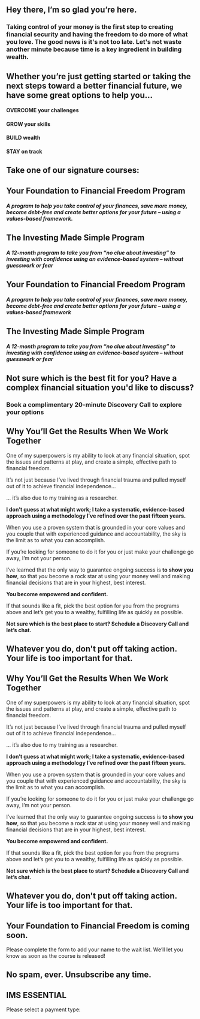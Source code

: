 ## Hey there, I’m so glad you’re here.

### Taking control of your money is the first step to creating financial security and having the freedom to do more of what you love. The good news is it's not too late. Let's not waste another minute because time is a key ingredient in building wealth.

## Whether you’re just getting started or taking the next steps toward a better financial future, we have some great options to help you...

#### OVERCOME your challenges

#### GROW your skills

#### BUILD wealth

#### STAY on track

## Take one of our signature courses:

## Your Foundation to Financial Freedom Program

##### A program to help you take control of your finances, save more money, become debt-free and create better options for your future – using a values-based framework.

## The Investing Made Simple Program

##### A 12-month program to take you from “no clue about investing” to investing with confidence using an evidence-based system – without guesswork or fear

## Your Foundation to Financial Freedom Program

##### A program to help you take control of your finances, save more money, become debt-free and create better options for your future – using a values-based framework

## The Investing Made Simple Program

##### A 12-month program to take you from “no clue about investing” to investing with confidence using an evidence-based system – without guesswork or fear

## Not sure which is the best fit for you? Have a complex financial situation you'd like to discuss?

### Book a complimentary 20-minute Discovery Call to explore your options

## Why You’ll Get the Results When We Work Together

One of my superpowers is my ability to look at any financial situation, spot the issues and patterns at play, and create a simple, effective path to financial freedom.

It’s not just because I’ve lived through financial trauma and pulled myself out of it to achieve financial independence…

… it’s also due to my training as a researcher.

**I don’t guess at what might work; I take a systematic, evidence-based approach using a methodology I’ve refined over the past fifteen years.**

When you use a proven system that is grounded in your core values and you couple that with experienced guidance and accountability, the sky is the limit as to what you can accomplish.

If you’re looking for someone to do it for you or just make your challenge go away, I’m not your person.

I’ve learned that the only way to guarantee ongoing success is **to show you how**, so that *you* become a rock star at using your money well and making financial decisions that are in your highest, best interest.

**You become empowered and confident.**

If that sounds like a fit, pick the best option for you from the programs above and let’s get you to a wealthy, fulfilling life as quickly as possible.

**Not sure which is the best place to start? Schedule a Discovery Call and let’s chat.**

## Whatever you do, don't put off taking action. Your life is too important for that.

## Why You’ll Get the Results When We Work Together

One of my superpowers is my ability to look at any financial situation, spot the issues and patterns at play, and create a simple, effective path to financial freedom.

It’s not just because I’ve lived through financial trauma and pulled myself out of it to achieve financial independence…

… it’s also due to my training as a researcher.

**I don’t guess at what might work; I take a systematic, evidence-based approach using a methodology I’ve refined over the past fifteen years.**

When you use a proven system that is grounded in your core values and you couple that with experienced guidance and accountability, the sky is the limit as to what you can accomplish.

If you’re looking for someone to do it for you or just make your challenge go away, I’m not your person.

I’ve learned that the only way to guarantee ongoing success is **to show you how**, so that *you* become a rock star at using your money well and making financial decisions that are in your highest, best interest.

**You become empowered and confident.**

If that sounds like a fit, pick the best option for you from the programs above and let’s get you to a wealthy, fulfilling life as quickly as possible.

**Not sure which is the best place to start? Schedule a Discovery Call and let’s chat.**

## Whatever you do, don't put off taking action. Your life is too important for that.

## Your Foundation to Financial Freedom is coming soon.

Please complete the form to add your name to the wait list. We’ll let you know as soon as the course is released!

## No spam, ever. Unsubscribe any time.

## IMS ESSENTIAL

Please select a payment type: